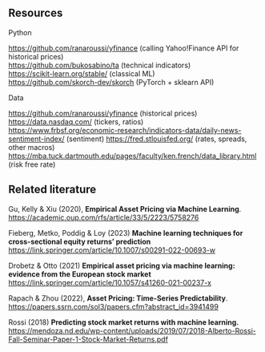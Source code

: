 ## Resources

Python  

https://github.com/ranaroussi/yfinance (calling Yahoo!Finance API for historical prices)  
https://github.com/bukosabino/ta  (technical indicators)  
https://scikit-learn.org/stable/  (classical ML)  
https://github.com/skorch-dev/skorch  (PyTorch + sklearn API)

Data

https://github.com/ranaroussi/yfinance (historical prices)  
https://data.nasdaq.com/ (tickers, ratios)  
https://www.frbsf.org/economic-research/indicators-data/daily-news-sentiment-index/  (sentiment)
https://fred.stlouisfed.org/ (rates, spreads, other macros) 
https://mba.tuck.dartmouth.edu/pages/faculty/ken.french/data_library.html (risk free rate)


## Related literature

Gu, Kelly & Xiu (2020), **Empirical Asset Pricing via Machine Learning**.  
https://academic.oup.com/rfs/article/33/5/2223/5758276

 Fieberg, Metko, Poddig & Loy (2023) **Machine learning techniques for cross-sectional equity returns’ prediction**
https://link.springer.com/article/10.1007/s00291-022-00693-w

Drobetz & Otto (2021) **Empirical asset pricing via machine learning: evidence from the European stock market**
https://link.springer.com/article/10.1057/s41260-021-00237-x

Rapach & Zhou (2022), **Asset Pricing: Time-Series Predictability**.  
https://papers.ssrn.com/sol3/papers.cfm?abstract_id=3941499

Rossi (2018) **Predicting stock market returns with machine learning.**  
https://mendoza.nd.edu/wp-content/uploads/2019/07/2018-Alberto-Rossi-Fall-Seminar-Paper-1-Stock-Market-Returns.pdf


